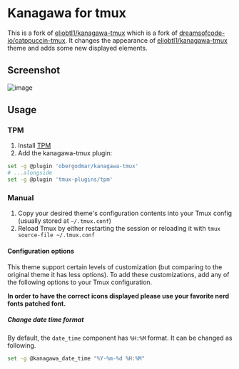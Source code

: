 # Kanagawa for tmux
 This is a fork of [eliobtl1/kanagawa-tmux](https://gitlab.com/eliobtl1/kanagawa-tmux) which is a fork of [dreamsofcode-io/catppuccin-tmux](https://github.com/dreamsofcode-io/catppuccin-tmux). It changes the appearance of [eliobtl1/kanagawa-tmux](https://gitlab.com/eliobtl1/kanagawa-tmux) theme and adds some new displayed elements.

## Screenshot
![image](https://github.com/obergodmar/kanagawa-tmux/assets/33424304/e1c8bff9-823b-4ec4-9e39-051c9795669a)

## Usage

### TPM

1. Install [TPM](https://github.com/tmux-plugins/tpm)
2. Add the kanagawa-tmux plugin:

```bash
set -g @plugin 'obergodmar/kanagawa-tmux'
# ...alongside
set -g @plugin 'tmux-plugins/tpm'
```

### Manual

1. Copy your desired theme's configuration contents into your Tmux config (usually stored at `~/.tmux.conf`)
2. Reload Tmux by either restarting the session or reloading it with `tmux source-file ~/.tmux.conf`

#### Configuration options

This theme support certain levels of customization (but comparing to the original theme it has less options). To add these customizations, add any of the following
options to your Tmux configuration.

__In order to have the correct icons displayed please use your favorite nerd fonts patched font.__

##### Change date time format

By default, the `date_time` component has `%H:%M` format.
It can be changed as following.

```sh
set -g @kanagawa_date_time "%Y-%m-%d %H:%M"
```
